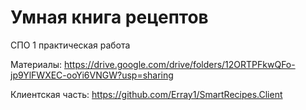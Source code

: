 # Умная книга рецептов

СПО 1 практическая работа

Материалы: https://drive.google.com/drive/folders/12ORTPFkwQFo-jp9YlFWXEC-ooYi6VNGW?usp=sharing

Клиентская часть: https://github.com/Erray1/SmartRecipes.Client

